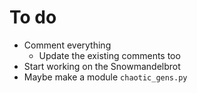 # To do

- Comment everything
    - Update the existing comments too
- Start working on the Snowmandelbrot
- Maybe make a module `chaotic_gens.py`
<!-- - Maybe generate points for koch segment and then use fill inside the polygon (redacted, for now) -->

